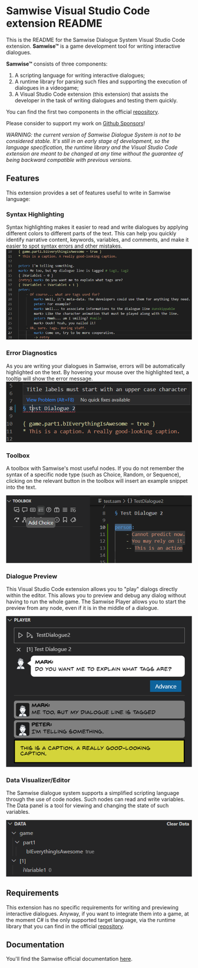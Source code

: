 # Samwise Visual Studio Code extension README

This is the README for the Samwise Dialogue System Visual Studio Code extension.
**Samwise™** is a game development tool for writing interactive dialogues. 

**Samwise™** consists of three components:
1. A scripting language for writing interactive dialogues;
2. A runtime library for parsing such files and supporting the execution of dialogues in a videogame;
3. A Visual Studio Code extension (this extension) that assists the developer in the task of writing dialogues and testing them quickly.

You can find the first two components in the official [repository](https://github.com/davidebarbieri/samwise).

Please consider to support my work on [Github Sponsors](https://github.com/sponsors/davidebarbieri)!

*WARNING: the current version of Samwise Dialogue System is not to be considered stable.
It's still in an early stage of development, so the language specification, the runtime library
and the Visual Studio Code extension are meant to be changed at any time without the guarantee
of being backward compatible with previous versions.*

## Features

This extension provides a set of features useful to write in Samwise language:

### Syntax Highlighting
Syntax highlighting makes it easier to read and write dialogues by applying different colors to different parts of the text. This can help you quickly identify narrative content, keywords, variables, and comments, and make it easier to spot syntax errors and other mistakes.
![Syntax Highlighting](images/ss1.png)

### Error Diagnostics
As you are writing your dialogues in Samwise, errors will be automatically highlighted on the text. By hovering your mouse over the highlighted text, a tooltip will show the error message.
![Error Diagnostics](images/ss2.png)

### Toolbox
A toolbox with Samwise's most useful nodes.
If you do not remember the syntax of a specific node type (such as Choice, Random, or Sequence), clicking on the relevant button in the toolbox will insert an example snippet into the text.

![Handy Snippets](images/ss3.png)

### Dialogue Preview

This Visual Studio Code extension allows you to "play" dialogs directly within the editor. This allows you to preview and debug any dialog without having to run the whole game.
The Samwise Player allows you to start the preview from any node, even if it is in the middle of a dialogue.

![Dialogue Preview](images/ss4.png)

### Data Visualizer/Editor

The Samwise dialogue system supports a simplified scripting language through the use of code nodes. Such nodes can read and write variables. The Data panel is a tool for viewing and changing the state of such variables.

![Data Visualizer/Editor](images/ss5.png)

## Requirements

This extension has no specific requirements for writing and previewing interactive dialogues. Anyway, if you want to integrate them into a game, at the moment C# is the only supported target language, via the runtime library that you can find in the official [repository](https://github.com/davidebarbieri/samwise).

## Documentation

You'll find the Samwise official documentation [here](https://github.com/davidebarbieri/samwise).